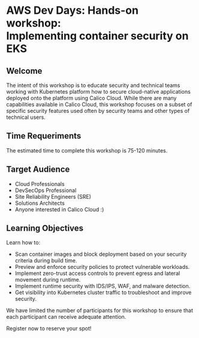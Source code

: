 # AWS Dev Days: Hands-on workshop: <br> Implementing container security on EKS

## Welcome


The intent of this workshop is to educate security and technical teams working with Kubernetes platform how to secure cloud-native applications deployed onto the platform using Calico Cloud. While there are many capabilities available in Calico Cloud, this workshop focuses on a subset of specific security features used often by security teams and other types of technical users.

## Time Requeriments

The estimated time to complete this workshop is 75-120 minutes.

## Target Audience

- Cloud Professionals
- DevSecOps Professional
- Site Reliability Engineers (SRE)
- Solutions Architects
- Anyone interested in Calico Cloud :)

## Learning Objectives

Learn how to:
- Scan container images and block deployment based on your security criteria during build time.
- Preview and enforce security policies to protect vulnerable workloads.
- Implement zero-trust access controls to prevent egress and lateral movement during runtime.
- Implement runtime security with IDS/IPS, WAF, and malware detection.
- Get visibility into Kubernetes cluster traffic to troubleshoot and improve security.

We have limited the number of participants for this workshop to ensure that each participant can receive adequate attention.

Register now to reserve your spot!


